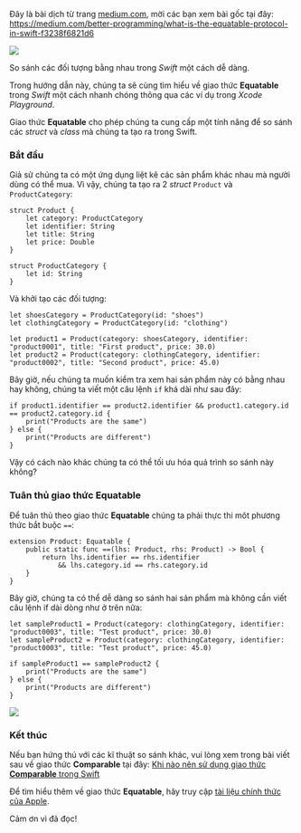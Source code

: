 Đây là bài dịch từ trang [medium.com](https://medium.com), mời các bạn xem bài gốc tại đây: https://medium.com/better-programming/what-is-the-equatable-protocol-in-swift-f3238f6821d6

![](https://images.viblo.asia/f4b29eff-7803-4d01-8eee-72d012e612e3.jpeg)

So sánh các đối tượng bằng nhau trong *Swift* một cách dễ dàng.

Trong hướng dẫn này, chúng ta sẽ cùng tìm hiểu về giao thức **Equatable** trong *Swift* một cách nhanh chóng thông qua các ví dụ trong *Xcode Playground*.

Giao thức **Equatable** cho phép chúng ta cung cấp một tính năng để so sánh các *struct* và *class* mà chúng ta tạo ra trong Swift.
### Bắt đầu
Giả sử chúng ta có một ứng dụng liệt kê các sản phẩm khác nhau mà người dùng có thể mua. Vì vậy, chúng ta tạo ra 2 *struct* `Product` và `ProductCategory`:
```
struct Product {
    let category: ProductCategory
    let identifier: String
    let title: String
    let price: Double
}

struct ProductCategory {
    let id: String
}
```

Và khởi tạo các đối tượng:
```
let shoesCategory = ProductCategory(id: "shoes")
let clothingCategory = ProductCategory(id: "clothing")

let product1 = Product(category: shoesCategory, identifier: "product0001", title: "First product", price: 30.0)
let product2 = Product(category: clothingCategory, identifier: "product0002", title: "Second product", price: 45.0)

```
Bây giờ, nếu chúng ta muốn kiểm tra xem hai sản phẩm này có bằng nhau hay không, chúng ta viết một câu lệnh `if` khá dài như sau đây:
```
if product1.identifier == product2.identifier && product1.category.id == product2.category.id {
    print("Products are the same")
} else {
    print("Products are different")
}
```
Vậy có cách nào khác chúng ta có thể tối ưu hóa quá trình so sánh này không?
### Tuân thủ giao thức Equatable
Để tuân thủ theo giao thức **Equatable**  chúng ta phải thực thi môt phương thức bắt buộc `==`:
```
extension Product: Equatable {
    public static func ==(lhs: Product, rhs: Product) -> Bool {
        return lhs.identifier == rhs.identifier
            && lhs.category.id == rhs.category.id
    }
}
```
Bây giờ, chúng ta có thể dễ dàng so sánh hai sản phẩm mà không cần viết câu lệnh if dài dòng như ở trên nữa:
```
let sampleProduct1 = Product(category: clothingCategory, identifier: "product0003", title: "Test product", price: 30.0)
let sampleProduct2 = Product(category: clothingCategory, identifier: "product0003", title: "Test product", price: 45.0)

if sampleProduct1 == sampleProduct2 {
    print("Products are the same")
} else {
    print("Products are different")
}
```
![](https://images.viblo.asia/8b2e4605-16b8-4689-970c-86a38366c899.png)

### Kết thúc
Nếu bạn hứng thú với các kĩ thuật so sánh khác, vui lòng xem trong bài viết sau về giao thức **Comparable** tại đây:
[Khi nào nên sử dụng giao thức **Comparable** trong Swift](https://medium.com/better-programming/when-to-use-the-comparable-protocol-in-swift-b9f137b07413)

Để tìm hiểu thêm về giao thức **Equatable**, hãy truy cập [tài liệu chính thức của Apple](https://developer.apple.com/documentation/swift/equatable).

Cảm ơn vì đã đọc!